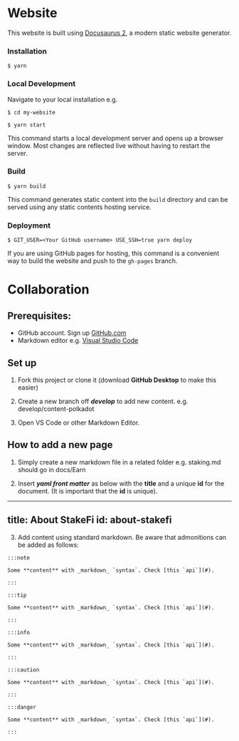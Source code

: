 # Website

This website is built using [Docusaurus 2](https://docusaurus.io/), a modern static website generator.

### Installation

```
$ yarn
```

### Local Development

Navigate to your local installation e.g.

```
$ cd my-website
```

```
$ yarn start
```

This command starts a local development server and opens up a browser window. Most changes are reflected live without having to restart the server.

### Build

```
$ yarn build
```

This command generates static content into the `build` directory and can be served using any static contents hosting service.

### Deployment

```
$ GIT_USER=<Your GitHub username> USE_SSH=true yarn deploy
```

If you are using GitHub pages for hosting, this command is a convenient way to build the website and push to the `gh-pages` branch.

# Collaboration

## Prerequisites:

* GitHub account. Sign up [GitHub.com](https://github.com/)
* Markdown editor e.g. [Visual Studio Code](https://code.visualstudio.com/download)

## Set up

1. Fork this project or clone it (download **GitHub Desktop** to make this easier)

2. Create a new branch off ***develop*** to add new content. e.g. develop/content-polkadot

3. Open VS Code or other Markdown Editor. 


## How to add a new page

1. Simply create a new markdown file in a related folder e.g. staking.md should go in docs/Earn

2. Insert ***yaml front matter*** as below with the **title** and a unique **id** for the document. (It is important that the **id** is unique).


---
title: About StakeFi
id: about-stakefi
---


3. Add content using standard markdown. Be aware that admonitions can be added as follows:

```
:::note

Some **content** with _markdown_ `syntax`. Check [this `api`](#).

:::

:::tip

Some **content** with _markdown_ `syntax`. Check [this `api`](#).

:::

:::info

Some **content** with _markdown_ `syntax`. Check [this `api`](#).

:::

:::caution

Some **content** with _markdown_ `syntax`. Check [this `api`](#).

:::

:::danger

Some **content** with _markdown_ `syntax`. Check [this `api`](#).

:::
```

